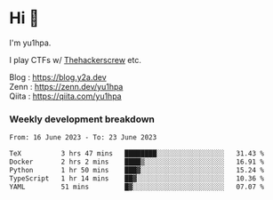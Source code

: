 # Hi 👋

I'm yu1hpa.

I play CTFs w/ [Thehackerscrew](https://www.thehackerscrew.team/) etc.

Blog : https://blog.y2a.dev  
Zenn : https://zenn.dev/yu1hpa  
Qiita : https://qiita.com/yu1hpa  

### Weekly development breakdown

<!--START_SECTION:waka-->

```txt
From: 16 June 2023 - To: 23 June 2023

TeX          3 hrs 47 mins   ████████░░░░░░░░░░░░░░░░░   31.43 %
Docker       2 hrs 2 mins    ████▒░░░░░░░░░░░░░░░░░░░░   16.91 %
Python       1 hr 50 mins    ███▓░░░░░░░░░░░░░░░░░░░░░   15.24 %
TypeScript   1 hr 14 mins    ██▓░░░░░░░░░░░░░░░░░░░░░░   10.36 %
YAML         51 mins         █▓░░░░░░░░░░░░░░░░░░░░░░░   07.07 %
```

<!--END_SECTION:waka-->

